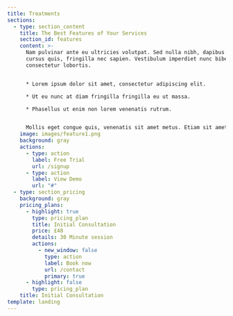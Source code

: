 ```yaml
---
title: Treatments
sections:
  - type: section_content
    title: The Best Features of Your Services
    section_id: features
    content: >-
      Nam pulvinar ante eu ultricies volutpat. Sed nulla nibh, dapibus sit amet
      cursus quis, fringilla nec sapien. Vestibulum imperdiet nunc bibendum
      consectetur lobortis.


      * Lorem ipsum dolor sit amet, consectetur adipiscing elit.

      * Ut eu nunc at diam fringilla fringilla eu ut massa.

      * Phasellus ut enim non lorem venenatis rutrum.


      Mollis eget congue quis, venenatis sit amet metus. Etiam sit amet tortor sed justo tempor condimentum.
    image: images/feature1.png
    background: gray
    actions:
      - type: action
        label: Free Trial
        url: /signup
      - type: action
        label: View Demo
        url: "#"
  - type: section_pricing
    background: gray
    pricing_plans:
      - highlight: true
        type: pricing_plan
        title: Initial Consultation
        price: £48
        details: 30 Minute session
        actions:
          - new_window: false
            type: action
            label: Book now
            url: /contact
            primary: true
      - highlight: false
        type: pricing_plan
    title: Initial Consultation
template: landing
---
```

